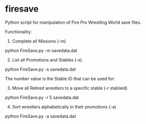 # firesave
Python script for manipulation of Fire Pro Wrestling World save files.

Functionality:
1. Complete all Missions (-m)

  python FireSave.py -m savedata.dat

2. List all Promotions and Stables (-s)

  python FireSave.py -s savedata.dat
  
  The number value is the Stable ID that can be used for:

3. Move all Retired wrestlers to a specific stable (-r stableid)

  python FireSave.py -r 5 savedata.dat

4. Sort wrestlers alphabetically in their promotions (-a)

  python FireSave.py -a savedata.dat
